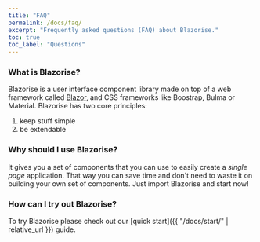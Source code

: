 ```yaml
---
title: "FAQ"
permalink: /docs/faq/
excerpt: "Frequently asked questions (FAQ) about Blazorise."
toc: true
toc_label: "Questions"
---
```


### What is Blazorise?

Blazorise is a user interface component library made on top of a web framework called [Blazor](https://blazor.net), and CSS frameworks like Boostrap, Bulma or Material. Blazorise has two core principles: 
1. keep stuff simple
2. be extendable

### Why should I use Blazorise?

It gives you a set of components that you can use to easily create a _single page_ application. That way you can save time and don't need to waste it on building your own set of components. Just import Blazorise and start now!

### How can I try out Blazorise?

To try Blazorise please check out our [quick start]({{ "/docs/start/" | relative_url }}) guide.